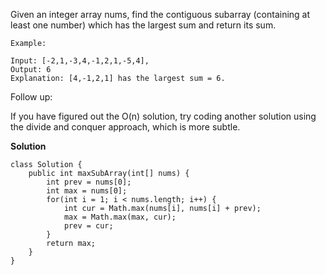 Given an integer array nums, find the contiguous subarray (containing at least one number) which has the largest sum and return its sum.

```
Example:

Input: [-2,1,-3,4,-1,2,1,-5,4],
Output: 6
Explanation: [4,-1,2,1] has the largest sum = 6.
```

Follow up:

If you have figured out the O(n) solution, try coding another solution using the divide and conquer approach, which is more subtle.

**Solution** 

```
class Solution {
    public int maxSubArray(int[] nums) {
        int prev = nums[0];
        int max = nums[0];
        for(int i = 1; i < nums.length; i++) {
            int cur = Math.max(nums[i], nums[i] + prev);
            max = Math.max(max, cur);
            prev = cur;
        }
        return max;
    }
}
```
